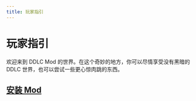 ```yaml
---
title: 玩家指引
---
```


# 玩家指引

欢迎来到 DDLC Mod 的世界。在这个奇妙的地方，你可以尽情享受没有黑暗的 DDLC 世界，也可以尝试一些更心惊肉跳的东西。

## [安装 Mod](./install.md)